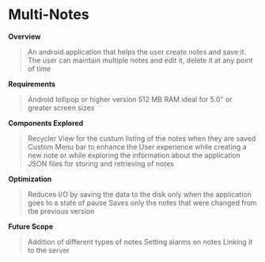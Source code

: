 Multi-Notes
===========

**Overview**
> An android application that helps the user create notes and save it. The user can maintain multiple notes and edit it, delete it at any point of time

**Requirements**
> Android lollipop or higher version
> 512 MB RAM
> ideal for 5.0" or greater screen sizes

**Components Explored**
> Recycler View for the custum listing of the notes when they are saved
> Custom Menu bar to enhance the User experience while creating a new note or while exploring the information about the application
> JSON files for storing and retrieving of notes

**Optimization**
> Reduces I/O by saving the data to the disk only when the application goes to a state of pause
> Saves only the notes that were changed from the previous version

**Future Scope**
> Addition of different types of notes
> Setting alarms on notes
> Linking it to the server
